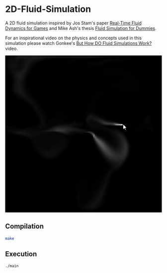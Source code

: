 # 2D-Fluid-Simulation

A 2D fluid simulation inspired by Jos Stam's paper [Real-Time Fluid Dynamics for Games](http://graphics.cs.cmu.edu/nsp/course/15-464/Fall09/papers/StamFluidforGames.pdf) and Mike Ash's thesis [Fluid Simulation for Dummies](https://mikeash.com/pyblog/fluid-simulation-for-dummies.html).

For an inspirational video on the physics and concepts used in this simulation please watch Gonkee's [But How DO Fluid Simulations Work?](https://www.youtube.com/watch?v=qsYE1wMEMPA) video.

![](demos/2D-Fluid-Simulation-Demo.gif)

## Compilation
```bash
make
```

## Execution
```bash
./main
```
